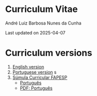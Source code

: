 # Curriculum Vitae
André Luiz Barbosa Nunes da Cunha

Last updated on 2025-04-07

# Curriculum versions

1.  [English version](curriculum_EN.md)
2.  [Portuguese version](curriculum_PT.md) s
3.  [Súmula Curricular FAPESP](https://fapesp.br/sumula)
    - [Português](SumulaFAPESP_PT.md)
    - [PDF: Português](Sumula_AndreLuizCunha.pdf)

<!-- [FAPESP - Sumula - EN]() -->
